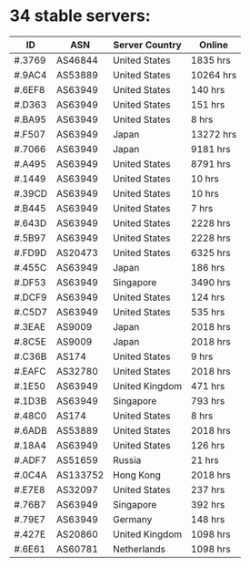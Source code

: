 # 34 stable servers:

| ID | ASN | Server Country | Online |
| ------ | ------ | ------ | ------ |
| #.3769 | AS46844 | United States | 1835 hrs |
| #.9AC4 | AS53889 | United States | 10264 hrs |
| #.6EF8 | AS63949 | United States | 140 hrs |
| #.D363 | AS63949 | United States | 151 hrs |
| #.BA95 | AS63949 | United States | 8 hrs |
| #.F507 | AS63949 | Japan | 13272 hrs |
| #.7066 | AS63949 | Japan | 9181 hrs |
| #.A495 | AS63949 | United States | 8791 hrs |
| #.1449 | AS63949 | United States | 10 hrs |
| #.39CD | AS63949 | United States | 10 hrs |
| #.B445 | AS63949 | United States | 7 hrs |
| #.643D | AS63949 | United States | 2228 hrs |
| #.5B97 | AS63949 | United States | 2228 hrs |
| #.FD9D | AS20473 | United States | 6325 hrs |
| #.455C | AS63949 | Japan | 186 hrs |
| #.DF53 | AS63949 | Singapore | 3490 hrs |
| #.DCF9 | AS63949 | United States | 124 hrs |
| #.C5D7 | AS63949 | United States | 535 hrs |
| #.3EAE | AS9009 | Japan | 2018 hrs |
| #.8C5E | AS9009 | Japan | 2018 hrs |
| #.C36B | AS174 | United States | 9 hrs |
| #.EAFC | AS32780 | United States | 2018 hrs |
| #.1E50 | AS63949 | United Kingdom | 471 hrs |
| #.1D3B | AS63949 | Singapore | 793 hrs |
| #.48C0 | AS174 | United States | 8 hrs |
| #.6ADB | AS53889 | United States | 2018 hrs |
| #.18A4 | AS63949 | United States | 126 hrs |
| #.ADF7 | AS51659 | Russia | 21 hrs |
| #.0C4A | AS133752 | Hong Kong | 2018 hrs |
| #.E7E8 | AS32097 | United States | 237 hrs |
| #.76B7 | AS63949 | Singapore | 392 hrs |
| #.79E7 | AS63949 | Germany | 148 hrs |
| #.427E | AS20860 | United Kingdom | 1098 hrs |
| #.6E61 | AS60781 | Netherlands | 1098 hrs |

